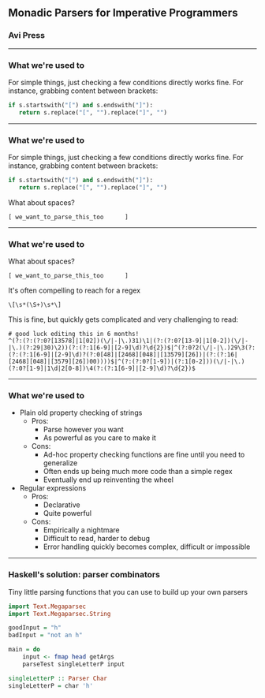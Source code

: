 ## Monadic Parsers for Imperative Programmers
### Avi Press

---

### What we're used to

For simple things, just checking a few conditions directly works fine. For instance, grabbing content between brackets:

```python
if s.startswith("[") and s.endswith("]"):
   return s.replace("[", "").replace("]", "")
``` 

---

### What we're used to

For simple things, just checking a few conditions directly works fine. For instance, grabbing content between brackets:

```python
if s.startswith("[") and s.endswith("]"):
   return s.replace("[", "").replace("]", "")
``` 

What about spaces?

`[ we_want_to_parse_this_too      ]`

---

### What we're used to

What about spaces?

`[ we_want_to_parse_this_too      ]`


It's often compelling to reach for a regex

```
\[\s*(\S+)\s*\]
```

This is fine, but quickly gets complicated and very challenging to read:

```
# good luck editing this in 6 months!
^(?:(?:(?:0?[13578]|1[02])(\/|-|\.)31)\1|(?:(?:0?[13-9]|1[0-2])(\/|-|\.)(?:29|30)\2))(?:(?:1[6-9]|[2-9]\d)?\d{2})$|^(?:0?2(\/|-|\.)29\3(?:(?:(?:1[6-9]|[2-9]\d)?(?:0[48]|[2468][048]|[13579][26])|(?:(?:16|[2468][048]|[3579][26])00))))$|^(?:(?:0?[1-9])|(?:1[0-2]))(\/|-|\.)(?:0?[1-9]|1\d|2[0-8])\4(?:(?:1[6-9]|[2-9]\d)?\d{2})$
```

---

### What we're used to

- Plain old property checking of strings
  - Pros:
    - Parse however you want
    - As powerful as you care to make it
  - Cons:
    - Ad-hoc property checking functions are fine until you need to generalize
    - Often ends up being much more code than a simple regex
    - Eventually end up reinventing the wheel
- Regular expressions
  - Pros:
    - Declarative
    - Quite powerful
  - Cons:
    - Empirically a nightmare
    - Difficult to read, harder to debug
    - Error handling quickly becomes complex, difficult or impossible
    
---
    
### Haskell's solution: parser combinators

Tiny little parsing functions that you can use to build up your own parsers

```haskell
import Text.Megaparsec
import Text.Megaparsec.String

goodInput = "h"
badInput = "not an h"

main = do
    input <- fmap head getArgs
    parseTest singleLetterP input

singleLetterP :: Parser Char
singleLetterP = char 'h'
```
